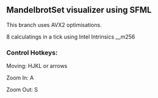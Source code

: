 ## MandelbrotSet visualizer using SFML

This branch uses AVX2 optimisations.

8 calculatings in a tick using Intel Intrinsics __m256

### Control Hotkeys:

Moving: HJKL or arrows

Zoom In:  A

Zoom Out: S

